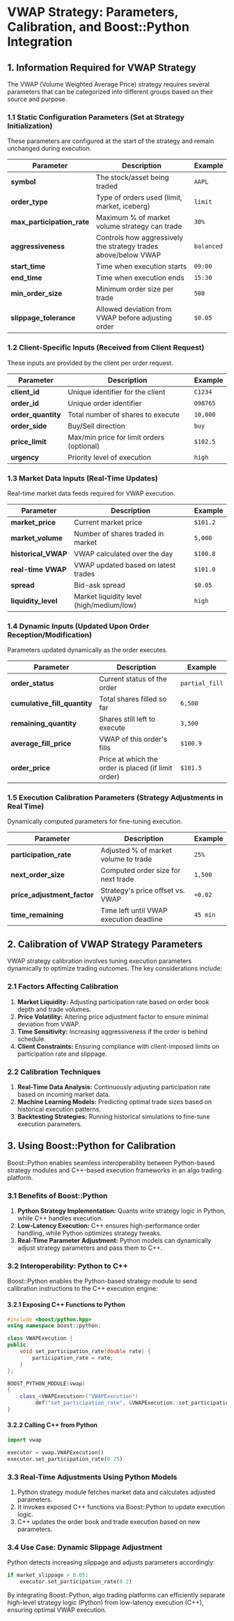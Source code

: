 # VWAP Strategy: Parameters, Calibration, and Boost::Python Integration

## 1. Information Required for VWAP Strategy

The VWAP (Volume Weighted Average Price) strategy requires several parameters that can be categorized into different groups based on their source and purpose.

### **1.1 Static Configuration Parameters (Set at Strategy Initialization)**
These parameters are configured at the start of the strategy and remain unchanged during execution.

| **Parameter** | **Description** | **Example** |
|--------------|----------------|------------|
| **symbol** | The stock/asset being traded | `AAPL` |
| **order_type** | Type of orders used (limit, market, iceberg) | `limit` |
| **max_participation_rate** | Maximum % of market volume strategy can trade | `30%` |
| **aggressiveness** | Controls how aggressively the strategy trades above/below VWAP | `balanced` |
| **start_time** | Time when execution starts | `09:00` |
| **end_time** | Time when execution ends | `15:30` |
| **min_order_size** | Minimum order size per trade | `500` |
| **slippage_tolerance** | Allowed deviation from VWAP before adjusting order | `$0.05` |

### **1.2 Client-Specific Inputs (Received from Client Request)**
These inputs are provided by the client per order request.

| **Parameter** | **Description** | **Example** |
|--------------|----------------|------------|
| **client_id** | Unique identifier for the client | `C1234` |
| **order_id** | Unique order identifier | `O98765` |
| **order_quantity** | Total number of shares to execute | `10,000` |
| **order_side** | Buy/Sell direction | `buy` |
| **price_limit** | Max/min price for limit orders (optional) | `$102.5` |
| **urgency** | Priority level of execution | `high` |

### **1.3 Market Data Inputs (Real-Time Updates)**
Real-time market data feeds required for VWAP execution.

| **Parameter** | **Description** | **Example** |
|--------------|----------------|------------|
| **market_price** | Current market price | `$101.2` |
| **market_volume** | Number of shares traded in market | `5,000` |
| **historical_VWAP** | VWAP calculated over the day | `$100.8` |
| **real-time VWAP** | VWAP updated based on latest trades | `$101.0` |
| **spread** | Bid-ask spread | `$0.05` |
| **liquidity_level** | Market liquidity level (high/medium/low) | `high` |

### **1.4 Dynamic Inputs (Updated Upon Order Reception/Modification)**
Parameters updated dynamically as the order executes.

| **Parameter** | **Description** | **Example** |
|--------------|----------------|------------|
| **order_status** | Current status of the order | `partial_fill` |
| **cumulative_fill_quantity** | Total shares filled so far | `6,500` |
| **remaining_quantity** | Shares still left to execute | `3,500` |
| **average_fill_price** | VWAP of this order's fills | `$100.9` |
| **order_price** | Price at which the order is placed (if limit order) | `$101.5` |

### **1.5 Execution Calibration Parameters (Strategy Adjustments in Real Time)**
Dynamically computed parameters for fine-tuning execution.

| **Parameter** | **Description** | **Example** |
|--------------|----------------|------------|
| **participation_rate** | Adjusted % of market volume to trade | `25%` |
| **next_order_size** | Computed order size for next trade | `1,500` |
| **price_adjustment_factor** | Strategy's price offset vs. VWAP | `+0.02` |
| **time_remaining** | Time left until VWAP execution deadline | `45 min` |

## 2. Calibration of VWAP Strategy Parameters

VWAP strategy calibration involves tuning execution parameters dynamically to optimize trading outcomes. The key considerations include:

### **2.1 Factors Affecting Calibration**
1. **Market Liquidity:** Adjusting participation rate based on order book depth and trade volumes.
2. **Price Volatility:** Altering price adjustment factor to ensure minimal deviation from VWAP.
3. **Time Sensitivity:** Increasing aggressiveness if the order is behind schedule.
4. **Client Constraints:** Ensuring compliance with client-imposed limits on participation rate and slippage.

### **2.2 Calibration Techniques**
1. **Real-Time Data Analysis:** Continuously adjusting participation rate based on incoming market data.
2. **Machine Learning Models:** Predicting optimal trade sizes based on historical execution patterns.
3. **Backtesting Strategies:** Running historical simulations to fine-tune execution parameters.

## 3. Using Boost::Python for Calibration

Boost::Python enables seamless interoperability between Python-based strategy modules and C++-based execution frameworks in an algo trading platform.

### **3.1 Benefits of Boost::Python**
1. **Python Strategy Implementation:** Quants write strategy logic in Python, while C++ handles execution.
2. **Low-Latency Execution:** C++ ensures high-performance order handling, while Python optimizes strategy tweaks.
3. **Real-Time Parameter Adjustment:** Python models can dynamically adjust strategy parameters and pass them to C++.

### **3.2 Interoperability: Python to C++**
Boost::Python enables the Python-based strategy module to send calibration instructions to the C++ execution engine:

#### **3.2.1 Exposing C++ Functions to Python**
```cpp
#include <boost/python.hpp>
using namespace boost::python;

class VWAPExecution {
public:
    void set_participation_rate(double rate) {
        participation_rate = rate;
    }
};

BOOST_PYTHON_MODULE(vwap)
{
    class_<VWAPExecution>("VWAPExecution")
        .def("set_participation_rate", &VWAPExecution::set_participation_rate);
}
```

#### **3.2.2 Calling C++ from Python**
```python
import vwap

executor = vwap.VWAPExecution()
executor.set_participation_rate(0.25)
```

### **3.3 Real-Time Adjustments Using Python Models**
1. Python strategy module fetches market data and calculates adjusted parameters.
2. It invokes exposed C++ functions via Boost::Python to update execution logic.
3. C++ updates the order book and trade execution based on new parameters.

### **3.4 Use Case: Dynamic Slippage Adjustment**
Python detects increasing slippage and adjusts parameters accordingly:
```python
if market_slippage > 0.05:
    executor.set_participation_rate(0.2)
```

By integrating Boost::Python, algo trading platforms can efficiently separate high-level strategy logic (Python) from low-latency execution (C++), ensuring optimal VWAP execution.

